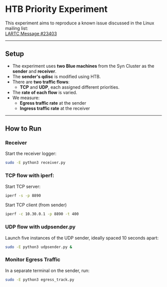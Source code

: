 # HTB Priority Experiment

This experiment aims to reproduce a known issue discussed in the Linux mailing list:  
[LARTC Message #23403](https://www.spinics.net/lists/lartc/msg23403.html)

---

## Setup

- The experiment uses **two Blue machines** from the Syn Cluster as the **sender** and **receiver**.
- The **sender's qdisc** is modified using HTB.
- There are **two traffic flows**:
  - **TCP** and **UDP**, each assigned different priorities.
- The **rate of each flow** is varied.
- We measure:
  - **Egress traffic rate** at the sender
  - **Ingress traffic rate** at the receiver

---

## How to Run

### Receiver

Start the receiver logger:
```bash
sudo -E python3 receiver.py
```

### TCP flow with iperf:

Start TCP server:
```bash
iperf -s -p 8890
```

Start TCP client (from sender)
```bash
iperf -c 10.30.0.1 -p 8890 -t 400
```

### UDP flow with udpsender.py
Launch five instances of the UDP sender, ideally spaced 10 seconds apart:
```bash
sudo -E python3 udpsender.py &
```

### Monitor Egress Traffic
In a separate terminal on the sender, run:
```bash
sudo -E python3 egress_track.py
```